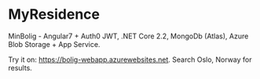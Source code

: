 # MyResidence
MinBolig - Angular7 + Auth0 JWT, .NET Core 2.2, MongoDb (Atlas), Azure Blob Storage + App Service.

Try it on: https://bolig-webapp.azurewebsites.net. Search Oslo, Norway for results.
